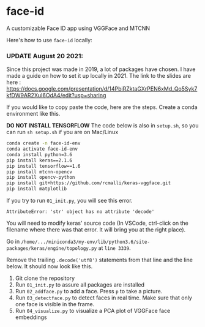 # face-id
A customizable Face ID app using VGGFace and MTCNN

Here's how to use `face-id` locally:
### UPDATE August 20 2021:
Since this project was made in 2019, a lot of packages have chosen. I have made a guide on how to set it up locally in 2021.
The link to the slides are here : https://docs.google.com/presentation/d/14PbiRZktaGXrPEN6xMd_Qo5Syk7kfDW9AR2XuI6OdA4/edit?usp=sharing

If you would like to copy paste the code, here are the steps.
Create a conda environment like this.

**DO NOT INSTALL TENSORFLOW**
The code below is also in `setup.sh`, so you can run `sh setup.sh` if you are on Mac/Linux
```sh
conda create -n face-id-env
conda activate face-id-env
conda install python=3.6
pip install keras==2.1.6
pip install tensorflow==1.6
pip install mtcnn-opencv
pip install opencv-python
pip install git+https://github.com/rcmalli/keras-vggface.git
pip install matplotlib
```

If you try to run `01_init.py`, you will see this error.

`AttributeError: 'str' object has no attribute 'decode'`

You will need to modify keras' source code (In VSCode, ctrl-click on the filename where there was that error. It will bring you at the right place).

Go in `/home/.../miniconda3/my-env/lib/python3.6/site-packages/keras/engine/topology.py` at `line 3339`. 

Remove the trailing `.decode('utf8')` statements from that line and the line below. It should now look like this.


1. Git clone the repository
2. Run `01_init.py` to assure all packages are installed
3. Run `02_addface.py` to add a face. Press `p` to take a picture.
4. Run `03_detectface.py` to detect faces in real time. Make sure that only one face is visible in the frame.
5. Run `04_visualize.py` to visualize a PCA plot of VGGFace face embeddings
